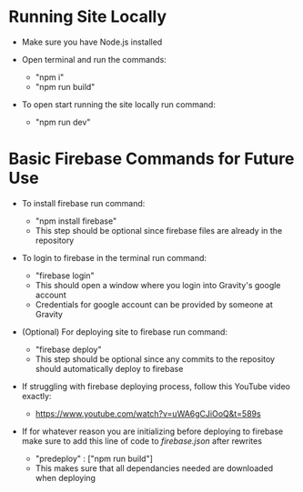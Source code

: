 # Running Site Locally
- Make sure you have Node.js installed

- Open terminal and run the commands:
  - "npm i"
  - "npm run build"
 
- To open start running the site locally run command:
  - "npm run dev"

# Basic Firebase Commands for Future Use
- To install firebase run command:
  - "npm install firebase"
  - This step should be optional since firebase files are already in the repository

- To login to firebase in the terminal run command:
  - "firebase login"
  - This should open a window where you login into Gravity's google account
  - Credentials for google account can be provided by someone at Gravity

- (Optional) For deploying site to firebase run command:
  - "firebase deploy"
  - This step should be optional since any commits to the repositoy should automatically deploy to firebase

- If struggling with firebase deploying process, follow this YouTube video exactly:
  - https://www.youtube.com/watch?v=uWA6gCJiOoQ&t=589s
 
- If for whatever reason you are initializing before deploying to firebase make sure to add this line of code to _firebase.json_ after rewrites
  - "predeploy" : ["npm run build"]
  - This makes sure that all dependancies needed are downloaded when deploying
